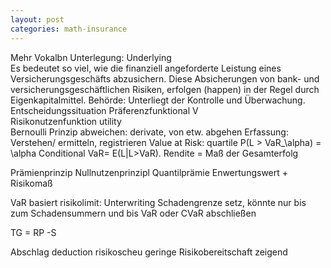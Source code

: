 ```yaml
---
layout: post
categories: math-insurance
---
```


Mehr Vokalbn 
Unterlegung: Underlying  
Es bedeutet so viel, wie die finanziell angeforderte Leistung eines Versicherungsgeschäfts abzusichern. Diese Absicherungen von bank- und versicherungsgeschäftlichen Risiken, erfolgen (happen) in der Regel durch Eigenkapitalmittel. Behörde: Unterliegt der Kontrolle und Überwachung.
Entscheidungssituation 
Präferenzfunktional V  
Risikonutzenfunktion  utility  
Bernoulli Prinzip
abweichen: derivate,  von etw. abgehen
Erfassung: Verstehen/ ermitteln, registrieren
Value at Risk: quartile P(L > VaR_\alpha) = \alpha
Conditional VaR= E(L|L>VaR).
Rendite = Maß  der Gesamterfolg

Prämienprinzip Nullnutzenprinzipl
Quantilprämie
Enwertungswert  + Risikomaß

VaR basiert risikolimit: Unterwriting Schadengrenze setz, könnte nur bis zum Schadensummern und bis VaR oder CVaR abschließen

TG = RP -S

Abschlag deduction
risikoscheu geringe Risikobereitschaft zeigend



